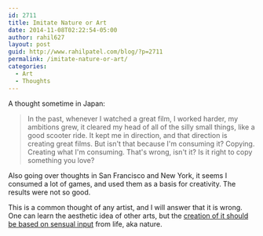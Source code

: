 ```yaml
---
id: 2711
title: Imitate Nature or Art
date: 2014-11-08T02:22:54-05:00
author: rahil627
layout: post
guid: http://www.rahilpatel.com/blog/?p=2711
permalink: /imitate-nature-or-art/
categories:
  - Art
  - Thoughts
---
```

A thought sometime in Japan:
<blockquote>In the past, whenever I watched a great film, I worked harder, my ambitions grew, it cleared my head of all of the silly small things, like a good scooter ride. It kept me in direction, and that direction is creating great films. But isn't that because I'm consuming it? Copying. Creating what I'm consuming. That's wrong, isn't it? Is it right to copy something you love?</blockquote>

Also going over thoughts in San Francisco and New York, it seems I consumed a lot of games, and used them as a basis for creativity. The results were not so good.

This is a common thought of any artist, and I will answer that it is wrong. One can learn the aesthetic idea of other arts, but the <a href="http://www.rahilpatel.com/blog/a-design-strategy-for-data">creation of it should be based on sensual input</a> from life, aka nature.